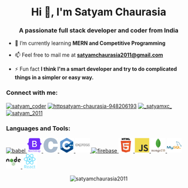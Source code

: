 <h1 align="center">Hi 👋, I'm Satyam Chaurasia</h1>
<h3 align="center">A passionate full stack developer and coder from India</h3>


- 🌱 I’m currently learning **MERN and Competitive Programming**

- 📫 Feel free to mail me at **satyamchaurasia2011@gmail.com**

- ⚡ Fun fact **I think I'm a smart developer and try to do complicated things in a simpler or easy way.**

<h3 align="left">Connect with me:</h3>
<p align="left">
<a href="https://twitter.com/satyam_coder" target="blank"><img align="center" src="https://cdn.jsdelivr.net/npm/simple-icons@3.0.1/icons/twitter.svg" alt="satyam_coder" height="30" width="40" /></a>
<a href="https://linkedin.com/in/httpsatyam-chaurasia-948206193" target="blank"><img align="center" src="https://cdn.jsdelivr.net/npm/simple-icons@3.0.1/icons/linkedin.svg" alt="httpsatyam-chaurasia-948206193" height="30" width="40" /></a>
<a href="https://instagram.com/_satyamxc_" target="blank"><img align="center" src="https://cdn.jsdelivr.net/npm/simple-icons@3.0.1/icons/instagram.svg" alt="_satyamxc_" height="30" width="40" /></a>
<a href="https://www.codechef.com/users/satyam_2011" target="blank"><img align="center" src="https://cdn.jsdelivr.net/npm/simple-icons@3.1.0/icons/codechef.svg" alt="satyam_2011" height="30" width="40" /></a>
</p>

<h3 align="left">Languages and Tools:</h3>
<p align="left"> <a href="https://babeljs.io/" target="_blank"> <img src="https://www.vectorlogo.zone/logos/babeljs/babeljs-icon.svg" alt="babel" width="40" height="40"/> </a> <a href="https://getbootstrap.com" target="_blank"> <img src="https://raw.githubusercontent.com/devicons/devicon/master/icons/bootstrap/bootstrap-plain-wordmark.svg" alt="bootstrap" width="40" height="40"/> </a> <a href="https://www.cprogramming.com/" target="_blank"> <img src="https://raw.githubusercontent.com/devicons/devicon/master/icons/c/c-original.svg" alt="c" width="40" height="40"/> </a> <a href="https://www.w3schools.com/cpp/" target="_blank"> <img src="https://raw.githubusercontent.com/devicons/devicon/master/icons/cplusplus/cplusplus-original.svg" alt="cplusplus" width="40" height="40"/> </a> <a href="https://expressjs.com" target="_blank"> <img src="https://raw.githubusercontent.com/devicons/devicon/master/icons/express/express-original-wordmark.svg" alt="express" width="40" height="40"/> </a> <a href="https://firebase.google.com/" target="_blank"> <img src="https://www.vectorlogo.zone/logos/firebase/firebase-icon.svg" alt="firebase" width="40" height="40"/> </a> <a href="https://www.w3.org/html/" target="_blank"> <img src="https://raw.githubusercontent.com/devicons/devicon/master/icons/html5/html5-original-wordmark.svg" alt="html5" width="40" height="40"/> </a> <a href="https://developer.mozilla.org/en-US/docs/Web/JavaScript" target="_blank"> <img src="https://raw.githubusercontent.com/devicons/devicon/master/icons/javascript/javascript-original.svg" alt="javascript" width="40" height="40"/> </a> <a href="https://www.mongodb.com/" target="_blank"> <img src="https://raw.githubusercontent.com/devicons/devicon/master/icons/mongodb/mongodb-original-wordmark.svg" alt="mongodb" width="40" height="40"/> </a> <a href="https://www.mysql.com/" target="_blank"> <img src="https://raw.githubusercontent.com/devicons/devicon/master/icons/mysql/mysql-original-wordmark.svg" alt="mysql" width="40" height="40"/> </a> <a href="https://nodejs.org" target="_blank"> <img src="https://raw.githubusercontent.com/devicons/devicon/master/icons/nodejs/nodejs-original-wordmark.svg" alt="nodejs" width="40" height="40"/> </a> <a href="https://reactjs.org/" target="_blank"> <img src="https://raw.githubusercontent.com/devicons/devicon/master/icons/react/react-original-wordmark.svg" alt="react" width="40" height="40"/> </a> </p>

<p align="center"><img align="center" src="https://github-readme-stats.vercel.app/api/top-langs?username=satyamchaurasia2011&show_icons=true&locale=en&layout=compact" alt="satyamchaurasia2011" /></p>



